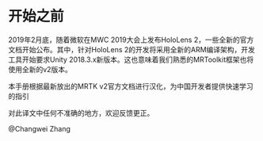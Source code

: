 # 开始之前

2019年2月底，随着微软在MWC 2019大会上发布HoloLens 2，一些全新的官方文档开始公布。其中，针对HoloLens 2的开发将采用全新的ARM编译架构，开发工具开始要求Unity 2018.3.x新版本。这也意味着我们熟悉的MRToolkit框架也将使用全新的v2版本。

本手册根据最新放出的MRTK v2官方文档进行汉化，为中国开发者提供快速学习的指引

对此译文中任何不准确的地方，欢迎反馈更正。

@Changwei Zhang

